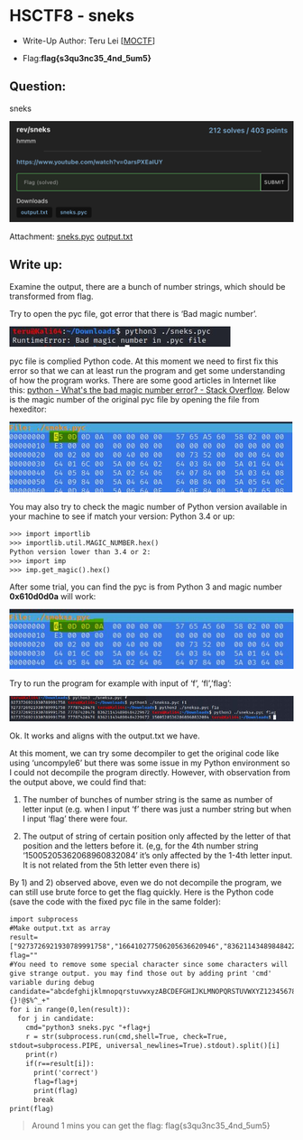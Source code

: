 # HSCTF8 - sneks

- Write-Up Author: Teru Lei \[[MOCTF](https://www.facebook.com/MOCSCTF)\]

- Flag:**flag{s3qu3nc35_4nd_5um5}**
## **Question:**
sneks

![img](./img/1.png)

Attachment: 
[sneks.pyc](./sneks.pyc)
[output.txt](./output.txt)

## Write up:

Examine the output, there are a bunch of number strings, which should be transformed from flag.

Try to open the pyc file, got error that there is ‘Bad magic number’.

![img](./img/2.JPG)


pyc file is complied Python code. At this moment we need to first fix this error so that we can at least run the program and get some understanding of how the program works. There are some good articles in Internet like this: [python - What's the bad magic number error? - Stack Overflow](https://stackoverflow.com/questions/514371/whats-the-bad-magic-number-error/514395#514395). Below is the magic number of the original pyc file by opening the file from hexeditor:

![img](./img/3.JPG)

You may also try to check the magic number of Python version available in your machine to see if match your version:
Python 3.4 or up:
```
>>> import importlib
>>> importlib.util.MAGIC_NUMBER.hex()
Python version lower than 3.4 or 2:
>>> import imp
>>> imp.get_magic().hex()
```

After some trial, you can find the pyc is from Python 3 and magic number **0x610d0d0a** will work:

![img](./img/4.JPG)

Try to run the program for example with input of ‘f’, ‘fl’,’flag’:

![img](./img/5.JPG)

Ok. It works and aligns with the output.txt we have.

At this moment, we can try some decompiler to get the original code like using ‘uncompyle6’ but there was some issue in my Python environment so I could not decompile the program directly. However, with observation from the output above, we could find that:
1. The number of bunches of number string is the same as number of letter input (e.g. when I input ‘f’ there was just a number string but when I input ‘flag’ there were four.

2. The output of string of certain position only affected by the letter of that position and the letters before it. (e,g, for the 4th number string ‘15005205362068960832084’ it’s only affected by the 1-4th letter input. It is not related from the 5th letter even there is)

By 1) and 2) observed above, even we do not decompile the program, we can still use brute force to get the flag quickly. Here is the Python code (save the code with the fixed pyc file in the same folder):

```
import subprocess
#Make output.txt as array
result=["9273726921930789991758","166410277506205636620946","836211434898484229672","15005205362068960832084","226983740520068639569752018","4831629526120101632815236","203649875442","1845518257930330962016244","12649370320429973923353618","203569403526","435667762588547882430552","2189229958341597036774","175967536338","339384890916","319404344993454853352","-9165610218896","435667762522082586241848","3542248016531591176336","319401089522705178152","-22797257207834556","12649370160845441339659218","269256367990614644192076","-7819641564003064368","594251092837631751966918564"]
flag=""
#You need to remove some special character since some characters will give strange output. you may find those out by adding print 'cmd' variable during debug
candidate="abcdefghijklmnopqrstuvwxyzABCDEFGHIJKLMNOPQRSTUVWXYZ1234567890-,.?:{}!@$%^_+"
for i in range(0,len(result)):
  for j in candidate:
    cmd="python3 sneks.pyc "+flag+j
    r = str(subprocess.run(cmd,shell=True, check=True, stdout=subprocess.PIPE, universal_newlines=True).stdout).split()[i]
    print(r)
    if(r==result[i]):
      print('correct')
      flag=flag+j
      print(flag)
      break
print(flag)
```

>Around 1 mins you can get the flag: flag{s3qu3nc35_4nd_5um5}